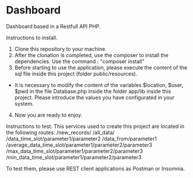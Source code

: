 # Dashboard

Dashboard based in a Restfull API PHP.

Instructions to install.
1. Clone this repository to your machine.
2. After the clonation is completed, use the composer to install the dependencies.
Use the command : "composer install"
3. Before starting to use the application, please execute the content of the sql file inside this project (folder public/resources).
* It is necessary to modify the content of the variables $location, $user, $pwd in the file Database.php inside the folder app/lib inside this project. Please introduce the values you have configurated in your system.
4. Now you are ready to enjoy.

Instructions to test.
This services used to create this project are located in the following routes:
            /new_records/
            /all_data/
            /data_time_slot/parameter1/parameter2
            /data_from/parameter1
            /average_data_time_slot/parameter1/parameter2/parameter3
            /max_data_time_slot/parameter1/parameter2/parameter3
            /min_data_time_slot/parameter1/parameter2/parameter3

To test them, please use REST client applications as Postman or Insomnia.
